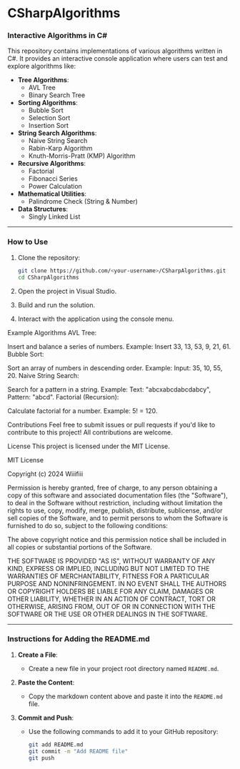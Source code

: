 # CSharpAlgorithms


### Interactive Algorithms in C#

This repository contains implementations of various algorithms written in C#. It provides an interactive console application where users can test and explore algorithms like:

- **Tree Algorithms**:
  - AVL Tree
  - Binary Search Tree
- **Sorting Algorithms**:
  - Bubble Sort
  - Selection Sort
  - Insertion Sort
- **String Search Algorithms**:
  - Naive String Search
  - Rabin-Karp Algorithm
  - Knuth-Morris-Pratt (KMP) Algorithm
- **Recursive Algorithms**:
  - Factorial
  - Fibonacci Series
  - Power Calculation
- **Mathematical Utilities**:
  - Palindrome Check (String & Number)
- **Data Structures**:
  - Singly Linked List

---

### How to Use

1. Clone the repository:
   ```bash
   git clone https://github.com/<your-username>/CSharpAlgorithms.git
   cd CSharpAlgorithms
2. Open the project in Visual Studio.

3. Build and run the solution.

4. Interact with the application using the console menu.

Example Algorithms
AVL Tree:

Insert and balance a series of numbers.
Example: Insert 33, 13, 53, 9, 21, 61.
Bubble Sort:

Sort an array of numbers in descending order.
Example: Input: 35, 10, 55, 20.
Naive String Search:

Search for a pattern in a string.
Example: Text: "abcxabcdabcdabcy", Pattern: "abcd".
Factorial (Recursion):

Calculate factorial for a number.
Example: 5! = 120.

Contributions
Feel free to submit issues or pull requests if you'd like to contribute to this project! All contributions are welcome.

License
This project is licensed under the MIT License.

MIT License

Copyright (c) 2024 Wiiifiii

Permission is hereby granted, free of charge, to any person obtaining a copy of this software and associated documentation files (the "Software"), 
to deal in the Software without restriction, including without limitation the rights to use, copy, modify, merge, publish, distribute, sublicense, 
and/or sell copies of the Software, and to permit persons to whom the Software is furnished to do so, subject to the following conditions:

The above copyright notice and this permission notice shall be included in all copies or substantial portions of the Software.

THE SOFTWARE IS PROVIDED "AS IS", WITHOUT WARRANTY OF ANY KIND, EXPRESS OR IMPLIED, INCLUDING BUT NOT LIMITED TO THE WARRANTIES OF MERCHANTABILITY, 
FITNESS FOR A PARTICULAR PURPOSE AND NONINFRINGEMENT. IN NO EVENT SHALL THE AUTHORS OR COPYRIGHT HOLDERS BE LIABLE FOR ANY CLAIM, 
DAMAGES OR OTHER LIABILITY, WHETHER IN AN ACTION OF CONTRACT, TORT OR OTHERWISE, ARISING FROM, 
OUT OF OR IN CONNECTION WITH THE SOFTWARE OR THE USE OR OTHER DEALINGS IN THE SOFTWARE.


---

### Instructions for Adding the README.md
1. **Create a File**:
   - Create a new file in your project root directory named `README.md`.

2. **Paste the Content**:
   - Copy the markdown content above and paste it into the `README.md` file.

3. **Commit and Push**:
   - Use the following commands to add it to your GitHub repository:
     ```bash
     git add README.md
     git commit -m "Add README file"
     git push
     ```

